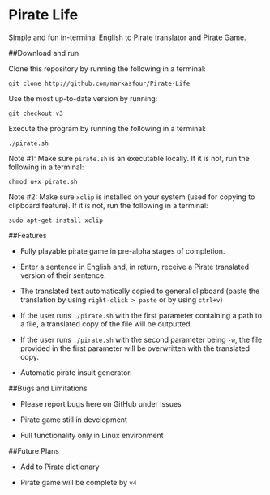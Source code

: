 # Pirate Life
Simple and fun in-terminal English to Pirate translator and Pirate Game.

##Download and run

Clone this repository by running the following in a terminal:

    git clone http://github.com/markasfour/Pirate-Life

Use the most up-to-date version by running:

    git checkout v3

Execute the program by running the following in a terminal:

    ./pirate.sh

Note #1: Make sure `pirate.sh` is an executable locally.
If it is not, run the following in a terminal:

	chmod u+x pirate.sh

Note #2: Make sure `xclip` is installed on your system (used for copying to clipboard feature).
If it is not, run the following in a terminal:

	sudo apt-get install xclip

##Features

* Fully playable pirate game in pre-alpha stages of completion.

* Enter a sentence in English and, in return, receive a Pirate translated version of their sentence. 

* The translated text automatically copied to general clipboard (paste the translation by using `right-click > paste` or by using `ctrl+v`)

* If the user runs `./pirate.sh` with the first  parameter containing a path to a file, a translated copy of the file will be outputted.

* If the user runs `./pirate.sh` with the second parameter being `-w`, the file provided in the first parameter will be overwritten with the translated copy. 

* Automatic pirate insult generator.

##Bugs and Limitations

* Please report bugs here on GitHub under issues

* Pirate game still in development

* Full functionality only in Linux environment

##Future Plans

* Add to Pirate dictionary

* Pirate game will be complete by `v4`
